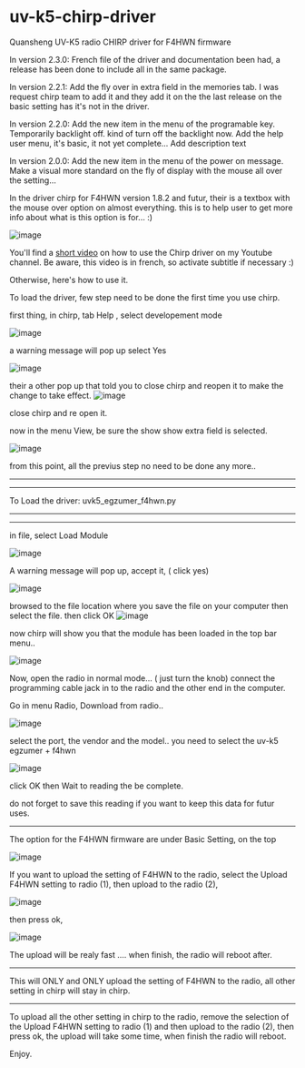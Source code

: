 # uv-k5-chirp-driver
Quansheng UV-K5 radio CHIRP driver for F4HWN firmware

In version 2.3.0: French file of the driver and documentation been had, a release has been done to include all in the same package. 

In version 2.2.1: Add the fly over in extra field in the memories tab. I was request chirp team to add it and they add it on the the last release on the basic setting has it's not in the driver. 

In version 2.2.0: Add the new item in the menu of the programable key. Temporarily backlight off. kind of turn off the backlight now.
Add the help user menu, it's basic, it not yet complete...
Add description text 

In version 2.0.0: Add the new item in the menu of the power on message. Make a visual more standard on the fly of display with the mouse all over the setting...

In the driver chirp for F4HWN version 1.8.2 and futur, their is a textbox with the mouse over option on almost everything. this is to help user to get more info about what is this option is for... :)

![image](https://github.com/armel/uv-k5-chirp-driver/assets/56229329/22f742e6-2346-4f7e-9c2f-72abc4f4412f)

You'll find a [short video](https://www.youtube.com/watch?v=02T2ODufZOA) on how to use the Chirp driver on my Youtube channel. Be aware, this video is in french, so activate subtitle if necessary :)

Otherwise, here's how to use it.

To load the driver, few step need to be done the first time you use chirp.

first thing, in chirp, tab Help , select developement mode

![image](https://github.com/armel/uv-k5-chirp-driver/assets/56229329/6b434f9f-f8bc-4eee-bbc1-835d85c45629)

a warning message will pop up select Yes

![image](https://github.com/armel/uv-k5-chirp-driver/assets/56229329/7c0c8cd1-d346-4c61-b8d6-5602f04d3aa8)

their a other pop up that told you to close chirp and reopen it to make the change to take effect.
![image](https://github.com/armel/uv-k5-chirp-driver/assets/56229329/5a9a619a-293f-4646-891e-4be7debed135)

close chirp and re open it.

now in the menu View, be sure the show show extra field is selected.

![image](https://github.com/armel/uv-k5-chirp-driver/assets/56229329/65288ab1-7c83-456a-83b9-3381842190d8)

from this point, all the previus step no need to be done any more..

****************************************************
****************************************************
To Load the driver: uvk5_egzumer_f4hwn.py
****************************************************
****************************************************
in file, select Load Module

![image](https://github.com/armel/uv-k5-chirp-driver/assets/56229329/fb2d05a0-248c-4d7a-ab2f-3b6780779d83)

A warning message will pop up, accept it, ( click yes) 

![image](https://github.com/armel/uv-k5-chirp-driver/assets/56229329/9dc4a24d-3a26-480b-8aab-c3a00869dc63)

browsed to the file location where you save the file on your computer then select the file. then click OK
![image](https://github.com/armel/uv-k5-chirp-driver/assets/56229329/6e3c229d-a1b0-47a9-975f-25a679849e0a)

now chirp will show you that the module has been loaded
in the top bar menu..

![image](https://github.com/armel/uv-k5-chirp-driver/assets/56229329/c09085f3-d9d0-4dba-b285-25dd8fa1ff64)

Now, open the radio in normal mode... ( just turn the knob)  connect the programming cable jack in to the radio and the other end in the computer.

Go in menu Radio, Download from radio..

![image](https://github.com/armel/uv-k5-chirp-driver/assets/56229329/9fba440a-efdd-4c71-b61a-658deb5337a7)

select the port, the vendor and the model.. you need to select the uv-k5 egzumer + f4hwn 

![image](https://github.com/armel/uv-k5-chirp-driver/assets/56229329/b1d717f3-d6bb-4ad2-87c6-114f3e2ae461)

click OK then Wait to reading the be complete.

do not forget to save this reading if you want to keep this data for futur uses.

**********************************************************************************************************************
The option for the F4HWN firmware are under Basic Setting, on the top

![image](https://github.com/armel/uv-k5-chirp-driver/assets/56229329/52e3c299-ebf3-4696-8a04-582f93921114)

If you want to upload the setting of F4HWN to the radio, select the Upload F4HWN setting to radio (1),
then upload to the radio (2), 

![image](https://github.com/armel/uv-k5-chirp-driver/assets/56229329/e8558d44-48f4-44c3-9ae5-c900183397cf)

then press ok, 

![image](https://github.com/armel/uv-k5-chirp-driver/assets/56229329/cbd461c3-6f95-4e54-aff6-4469146f04d9)

The upload will be realy fast ....
when finish, the radio will reboot after.
******************************************************************************************************************
This will ONLY and ONLY upload the setting of F4HWN to the radio, all other setting in chirp will stay in chirp.
******************************************************************************************************************

To upload all the other setting in chirp to the radio, remove the selection of the Upload F4HWN setting to radio (1) and then upload to the radio (2), then press ok, the upload will take some time, when finish the radio will reboot.

Enjoy.
